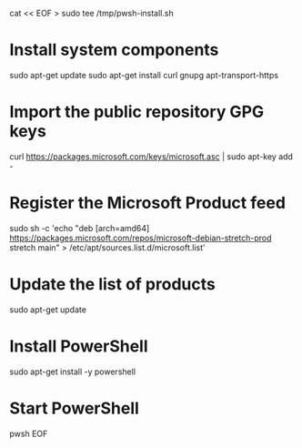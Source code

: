 cat << EOF > sudo tee /tmp/pwsh-install.sh
# Install system components
sudo apt-get update
sudo apt-get install curl gnupg apt-transport-https

# Import the public repository GPG keys
curl https://packages.microsoft.com/keys/microsoft.asc | sudo apt-key add -

# Register the Microsoft Product feed
sudo sh -c 'echo "deb [arch=amd64] https://packages.microsoft.com/repos/microsoft-debian-stretch-prod stretch main" > /etc/apt/sources.list.d/microsoft.list'

# Update the list of products
sudo apt-get update

# Install PowerShell
sudo apt-get install -y powershell

# Start PowerShell
pwsh
EOF

